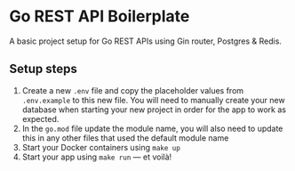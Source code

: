 # Go REST API Boilerplate

A basic project setup for Go REST APIs using Gin router, Postgres & Redis.

## Setup steps

1. Create a new `.env` file and copy the placeholder values from `.env.example` to this new file. You will need to manually create your new database when starting your new project in order for the app to work as expected.
2. In the `go.mod` file update the module name, you will also need to update this in any other files that used the default module name
3. Start your Docker containers using `make up`
4. Start your app using `make run` &mdash; et voilà!